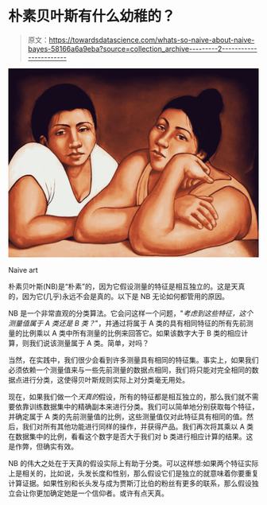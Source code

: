 # 朴素贝叶斯有什么幼稚的？

> 原文：<https://towardsdatascience.com/whats-so-naive-about-naive-bayes-58166a6a9eba?source=collection_archive---------2----------------------->

![](img/0ed157c0ad253530ed76c0c91695261b.png)

Naive art

朴素贝叶斯(NB)是“朴素”的，因为它假设测量的特征是相互独立的。这是天真的，因为它(几乎)永远不会是真的。以下是 NB 无论如何都管用的原因。

NB 是一个非常直观的分类算法。它会问这样一个问题，"*考虑到这些特征，这个测量值属于 A 类还是 B 类？*"，并通过将属于 A 类的具有相同特征的所有先前测量的比例乘以 A 类中所有测量的比例来回答它。如果该数字大于 B 类的相应计算，则我们说该测量属于 A 类。简单，对吗？

当然，在实践中，我们很少会看到许多测量具有相同的特征集。事实上，如果我们必须依赖一个测量值来与一些先前测量的数据点相同，我们将只能对完全相同的数据点进行分类，这使得贝叶斯规则实际上对分类毫无用处。

现在，如果我们做一个*天真的*假设，所有的特征都是相互独立的，那么我们就不需要依靠训练数据集中的精确副本来进行分类。我们可以简单地分别获取每个特征，并确定属于 A 类的先前测量值的比例，这些测量值仅对此特征具有相同的值。然后，我们对所有其他功能进行同样的操作，并获得产品。我们再次将其乘以 A 类在数据集中的比例，看看这个数字是否大于我们对 b 类进行相应计算的结果。这是作弊，但确实有效。

NB 的伟大之处在于天真的假设实际上有助于分类。可以这样想:如果两个特征实际上是相关的，比如说，头发长度和性别，那么假设它们是独立的就意味着你要重复计算证据。如果性别和长头发与成为贾斯汀比伯的粉丝有更多的联系，那么假设独立会让你更加确定她是一个信仰者。或许有点天真。